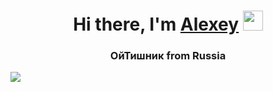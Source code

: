 <h1 align="center">Hi there, I'm <a href="https://surin.ru/" target="_blank">Alexey</a> 
<img src="https://github.com/blackcater/blackcater/raw/main/images/Hi.gif" height="32"/></h1>
<h3 align="center">ОйТишник from Russia</h3>

![](https://komarev.com/ghpvc/?username=zelib0ba&color=lightgrey&style=flat)

